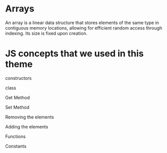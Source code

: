 # Arrays

An array is a linear data structure that stores elements of the same type in contiguous memory locations, allowing for efficient random access through indexing. Its size is fixed upon creation.

# JS concepts that we used in this theme
constructors

class

Get Method

Set Method

Removing the elements

Adding the elements

Functions

Constants

   
